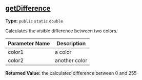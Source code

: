 ## [getDifference](../app/src/main/java/com/james/status/utils/ColorUtils.java#L230)

**Type:** `public` `static` `double`

Calculates the visible difference between two colors. 



|Parameter Name|Description|
|-----|-----|
|color1|a color|
|color2|another color|

**Returned Value:** the calculated difference between 0 and 255  


